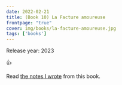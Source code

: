 ```yaml
---
date: 2022-02-21
title: (Book 10) La Facture amoureuse
frontpage: "true"
cover: img/books/la-facture-amoureuse.jpg
tags: ['books']
---
```


Release year: 2023

👍

Read [the notes I wrote](None) from this book.

